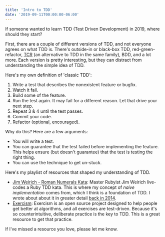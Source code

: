 ```yaml
---
title: 'Intro to TDD'
date: '2019-09-11T00:00:00-06:00'
---
```


If someone wanted to learn TDD (Test Driven Development) in 2019, where should
they start?

First, there are a couple of different versions of TDD, and not everyone agrees
on what TDD is. There's outside-in or black-box TDD, red-green-refactor,
[TCR][tcr] (an alternative to TDD in the same family), BDD, and a lot more.
Each version is pretty interesting, but they can distract from understanding
the simple idea of TDD.

Here's my own definition of 'classic TDD':

1. Write a test that describes the nonexistent feature or bugfix.
1. Watch it fail.
1. Build some of the feature.
1. Run the test again. It may fail for a different reason. Let that drive your next step.
1. Repeat 3 & 4 until the test passes.
1. Commit your code.
1. Refactor (optional, encouraged).

Why do this? Here are a few arguments:

- You will write a test.
- You can guarantee that the test failed before implementing the feature. This
  helps ensure (but doesn't guarantee) that the test is testing the right
  thing.
- You can use the technique to get un-stuck.

Here's my playlist of resources that shaped my understanding of TDD.

- [Jim Weirich - Roman Numerals Kata][kata]: Master Rubyist Jim Weirich
  live-codes a Ruby TDD kata. This is where my concept of _naive
  implementation_ comes from, which I think is a foundation of TDD. I wrote
  about about it in greater detail [back in 2014][49].
- [Exercism][exercism]: Exercism is an open source project designed to help
  people get better at algorithms, and all exercises are test-driven. Because
  it's so counterintuitive, deliberate practice is the key to TDD. This is a
  great resource to get that practice.

If I've missed a resource you love, please let me know.

[kata]: https://www.youtube.com/watch?v=983zk0eqYLY
[tcr]: https://medium.com/@tdeniffel/tcr-test-commit-revert-a-test-alternative-to-tdd-6e6b03c22bec
[exercism]: https://exercism.io/ 
[49]: /week-49/

